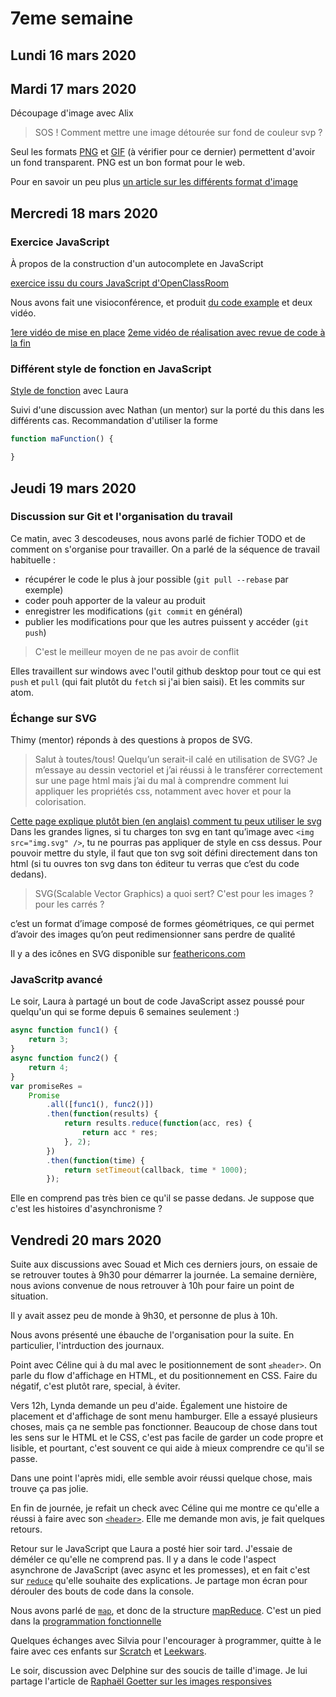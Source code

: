 # 7eme semaine

## Lundi 16 mars 2020

## Mardi 17 mars 2020

Découpage d'image avec Alix

> SOS ! Comment mettre une image détourée sur fond de couleur svp ?

Seul les formats [PNG](https://fr.wikipedia.org/wiki/Portable_Network_Graphics) et [GIF](https://fr.wikipedia.org/wiki/Graphics_Interchange_Format) (à vérifier pour ce dernier) permettent d'avoir un fond transparent.
PNG est un bon format pour le web.

Pour en savoir un peu plus [un article sur les différents format d'image](https://www.supinfo.com/articles/single/7013-differences-jpg-gif-png)


## Mercredi 18 mars 2020

### Exercice JavaScript
À propos de la construction d'un autocomplete en JavaScript

[exercice issu du cours JavaScript d'OpenClassRoom](https://openclassrooms.com/fr/courses/3306901-creez-des-pages-web-interactives-avec-javascript/3514956-manipulez-les-formulaires#/id/r-3684444)

Nous avons fait une visioconférence, et produit [du code example](https://github.com/descodeuses/autocomplete-javascript) et deux vidéo.

[1ere vidéo de mise en place](https://valise.chapril.org/s/wnmrFNw27d2xssa)
[2eme vidéo de réalisation avec revue de code à la fin](https://valise.chapril.org/s/srJdJdHtoPyfkwJ)


### Différent style de fonction en JavaScript

[Style de fonction](https://descodeuses.github.io/fonctions-javascript/) avec Laura

Suivi d'une discussion avec Nathan (un mentor) sur la porté du this dans les différents cas. Recommandation d'utiliser la forme 

```javascript
function maFunction() {

}
```


## Jeudi 19 mars 2020

### Discussion sur Git et l'organisation du travail

Ce matin, avec 3 descodeuses, nous avons parlé de fichier TODO et de comment on
s'organise pour travailler. On a parlé de la séquence de travail habituelle :

- récupérer le code le plus à jour possible (`git pull --rebase` par exemple)
- coder pouh apporter de la valeur au produit
- enregistrer les modifications (`git commit` en général)
- publier les modifications pour que les autres puissent y accéder (`git push`)

> C'est le meilleur moyen de ne pas avoir de conflit

Elles travaillent sur windows avec l'outil github desktop pour tout ce qui est
`push` et `pull` (qui fait plutôt du `fetch` si j'ai bien saisi). Et les
commits sur atom.

### Échange sur SVG

Thimy (mentor) réponds à des questions à propos de SVG.

> Salut à toutes/tous! Quelqu’un serait-il calé en utilisation de SVG? Je m’essaye au dessin vectoriel et j’ai réussi à le transférer correctement sur une page html mais j’ai du mal à comprendre comment lui appliquer les propriétés css, notamment avec hover et pour la colorisation.

[Cette page explique plutôt bien (en anglais) comment tu peux utiliser le svg](https://fvsch.com/svg-icons/)
Dans les grandes lignes, si tu charges ton svg en tant qu’image avec `<img src="img.svg" />`, tu ne pourras pas appliquer de style en css dessus.
Pour pouvoir mettre du style, il faut que ton svg soit défini directement dans ton html (si tu ouvres ton svg dans ton éditeur tu verras que c’est du code dedans).

> SVG(Scalable Vector Graphics) a quoi sert? C'est pour les images ? pour les carrés ?

c’est un format d’image composé de formes géométriques, ce qui permet d’avoir des images qu’on peut redimensionner sans perdre de qualité

Il y a des icônes en SVG disponible sur [feathericons.com](https://feathericons.com/)

### JavaScritp avancé

Le soir, Laura à partagé un bout de code JavaScript assez poussé pour quelqu'un qui se forme depuis 6 semaines seulement :)

```JavaScript
async function func1() {
    return 3;
}
async function func2() {
    return 4;
}
var promiseRes =
    Promise
        .all([func1(), func2()])
        .then(function(results) {
            return results.reduce(function(acc, res) {
                return acc * res;
            }, 2);
        })
        .then(function(time) {
            return setTimeout(callback, time * 1000);
        });
```

Elle en comprend pas très bien ce qu'il se passe dedans. Je suppose que c'est les histoires d'asynchronisme ?

## Vendredi 20 mars 2020

Suite aux discussions avec Souad et Mich ces derniers jours, on essaie de se retrouver toutes à 9h30 pour démarrer la journée. La semaine dernière, nous avions convenue de nous retrouver à 10h pour faire un point de situation.

Il y avait assez peu de monde à 9h30, et personne de plus à 10h.

Nous avons présenté une ébauche de l'organisation pour la suite. En particulier, l'intrduction des journaux.

Point avec Céline qui à du mal avec le positionnement de sont `≤header>`. On parle du flow d'affichage en HTML, et du positionnement en CSS. Faire du négatif, c'est plutôt rare, special, à éviter.

Vers 12h, Lynda demande un peu d'aide. Également une histoire de placement et d'affichage de sont menu hamburger. Elle a essayé plusieurs choses, mais ça ne semble pas fonctionner. Beaucoup de chose dans tout les sens sur le HTML et le CSS, c'est pas facile de garder un code propre et lisible, et pourtant, c'est souvent ce qui aide à mieux comprendre ce qu'il se passe.

Dans une point l'après midi, elle semble avoir réussi quelque chose, mais trouve ça pas jolie.

En fin de journée, je refait un check avec Céline qui me montre ce qu'elle a réussi à faire avec son [`<header>`](https://developer.mozilla.org/en-US/docs/Web/HTML/Element/header). Elle me demande mon avis, je fait quelques retours.

Retour sur le JavaScript que Laura a posté hier soir tard. J'essaie de déméler ce qu'elle ne comprend pas. Il y a dans le code l'aspect asynchrone de JavaScript (avec async et les promesses), et en fait c'est sur [`reduce`](https://developer.mozilla.org/en-US/docs/Web/JavaScript/Reference/Global_Objects/Array/Reduce) qu'elle souhaite des explications. Je partage mon écran pour dérouler des bouts de code dans la console.

Nous avons parlé de [`map`](https://developer.mozilla.org/en-US/docs/Web/JavaScript/Reference/Global_Objects/Array/map), et donc de la structure [mapReduce](https://fr.wikipedia.org/wiki/MapReduce). C'est un pied dans la [programmation fonctionnelle](https://fr.wikipedia.org/wiki/Programmation_fonctionnelle)

Quelques échanges avec Silvia pour l'encourager à programmer, quitte à le faire avec ces enfants sur [Scratch](https://scratch.mit.edu/) et [Leekwars](https://leekwars.com/).

Le soir, discussion avec Delphine sur des soucis de taille d'image. Je lui partage l'article de [Raphaël Goetter sur les images responsives](https://www.alsacreations.com/article/lire/1621-responsive-images-srcset.html)
